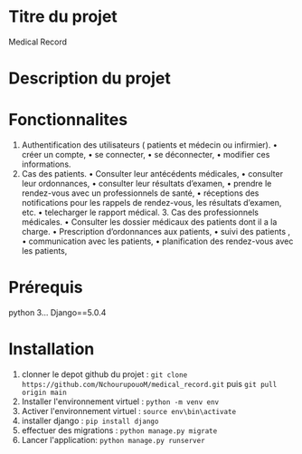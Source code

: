 # Titre du projet

Medical Record

# Description du projet

# Fonctionnalites

1. Authentification des utilisateurs ( patients et médecin ou infirmier).
   • créer un compte,
   • se connecter,
   • se déconnecter,
   • modifier ces informations.
2. Cas des patients.
   • Consulter leur antécédents médicales,
   • consulter leur ordonnances,
   • consulter leur résultats d’examen,
   • prendre le rendez-vous avec un professionnels de santé,
   • réceptions des notifications pour les rappels de rendez-vous, les résultats d’examen, etc.
   • telecharger le rapport médical. 3. Cas des professionnels médicales.
   • Consulter les dossier médicaux des patients dont il a la charge.
   • Prescription d’ordonnances aux patients,
   • suivi des patients ,
   • communication avec les patients,
   • planification des rendez-vous avec les patients,

# Prérequis

python 3...
Django==5.0.4

# Installation

1. clonner le depot github du projet : `git clone https://github.com/NchourupouoM/medical_record.git` puis `git pull origin main`
2. Installer l'environnement virtuel : `python -m venv env`
3. Activer l'environnement virtuel : `source env\bin\activate`
4. installer django : `pip install django`
5. effectuer des migrations : `python manage.py migrate`
6. Lancer l'application: `python manage.py runserver`
